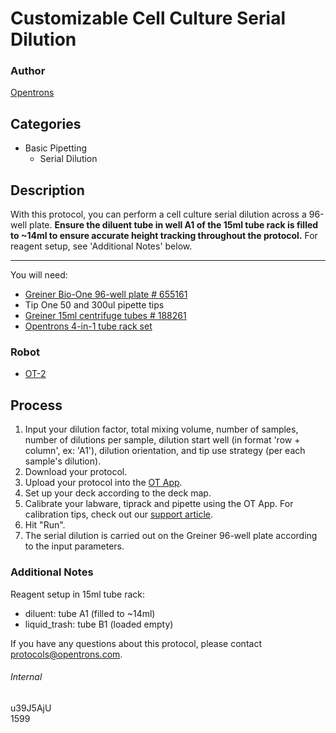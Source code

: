 # Customizable Cell Culture Serial Dilution

### Author
[Opentrons](http://www.opentrons.com/)

## Categories
* Basic Pipetting
    * Serial Dilution

## Description
With this protocol, you can perform a cell culture serial dilution across a 96-well plate. **Ensure the diluent tube in well A1 of the 15ml tube rack is filled to ~14ml to ensure accurate height tracking throughout the protocol.** For reagent setup, see 'Additional Notes' below.

---

You will need:
* [Greiner Bio-One 96-well plate # 655161](https://shop.gbo.com/en/england/products/bioscience/microplates/96-well-microplates/96-well-microplates-clear/655161.html)
* Tip One 50 and 300ul pipette tips
* [Greiner 15ml centrifuge tubes # 188261](https://shop.gbo.com/en/england/products/bioscience/tubes-beakers/tubes/15ml-cellstar-polypropylene-tube/)
* [Opentrons 4-in-1 tube rack set](https://shop.opentrons.com/collections/racks-and-adapters/products/tube-rack-set-1)

### Robot
* [OT-2](https://opentrons.com/ot-2)

## Process
1. Input your dilution factor, total mixing volume, number of samples, number of dilutions per sample, dilution start well (in format 'row + column', ex: 'A1'), dilution orientation, and tip use strategy (per each sample's dilution).
2. Download your protocol.
3. Upload your protocol into the [OT App](https://opentrons.com/ot-app).
4. Set up your deck according to the deck map.
5. Calibrate your labware, tiprack and pipette using the OT App. For calibration tips, check out our [support article](https://support.opentrons.com/ot-2/getting-started-software-setup/deck-calibration).
6. Hit "Run".
7. The serial dilution is carried out on the Greiner 96-well plate according to the input parameters.

### Additional Notes
Reagent setup in 15ml tube rack:
* diluent: tube A1 (filled to ~14ml)
* liquid_trash: tube B1 (loaded empty)

If you have any questions about this protocol, please contact protocols@opentrons.com.

###### Internal
u39J5AjU  
1599
